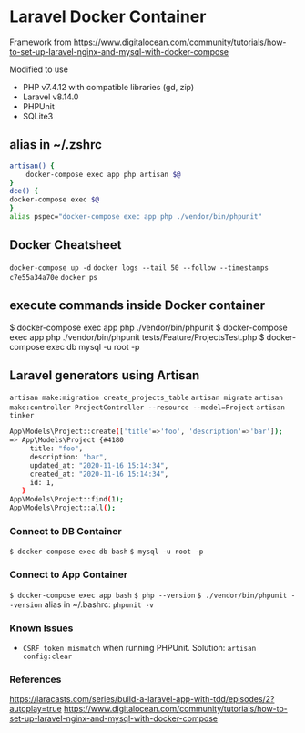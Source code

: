 # Laravel Docker Container

Framework from https://www.digitalocean.com/community/tutorials/how-to-set-up-laravel-nginx-and-mysql-with-docker-compose

Modified to use
* PHP v7.4.12 with compatible libraries (gd, zip)
* Laravel v8.14.0
* PHPUnit
* SQLite3

## alias in ~/.zshrc

```bash
artisan() {
    docker-compose exec app php artisan $@
}
dce() {
docker-compose exec $@
}
alias pspec="docker-compose exec app php ./vendor/bin/phpunit"
```

## Docker Cheatsheet
`docker-compose up -d`
`docker logs --tail 50 --follow --timestamps c7e55a34a70e`
`docker ps`

## execute commands inside Docker container
$ docker-compose exec app php ./vendor/bin/phpunit
$ docker-compose exec app php ./vendor/bin/phpunit tests/Feature/ProjectsTest.php
$ docker-compose exec db mysql -u root -p

## Laravel generators using Artisan
`artisan make:migration create_projects_table`
`artisan migrate`
`artisan make:controller ProjectController --resource --model=Project`
`artisan tinker`
```bash
App\Models\Project::create(['title'=>'foo', 'description'=>'bar']);
=> App\Models\Project {#4180
     title: "foo",
     description: "bar",
     updated_at: "2020-11-16 15:14:34",
     created_at: "2020-11-16 15:14:34",
     id: 1,
   }
App\Models\Project::find(1);
App\Models\Project::all();
```

### Connect to DB Container
`$ docker-compose exec db bash`
`$ mysql -u root -p`

### Connect to App Container
`$ docker-compose exec app bash`
`$ php --version`
`$ ./vendor/bin/phpunit --version`
alias in ~/.bashrc: `phpunit -v`

### Known Issues
- `CSRF token mismatch` when running PHPUnit. Solution: `artisan config:clear`



### References
https://laracasts.com/series/build-a-laravel-app-with-tdd/episodes/2?autoplay=true
https://www.digitalocean.com/community/tutorials/how-to-set-up-laravel-nginx-and-mysql-with-docker-compose